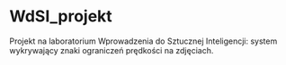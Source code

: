 # WdSI_projekt
Projekt na laboratorium Wprowadzenia do Sztucznej Inteligencji: system wykrywający znaki ograniczeń prędkości na zdjęciach.
